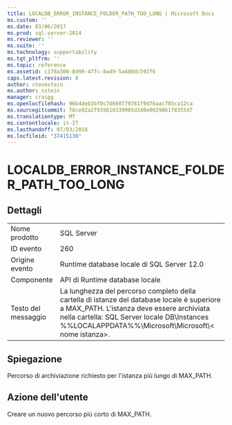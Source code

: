 ```yaml
---
title: LOCALDB_ERROR_INSTANCE_FOLDER_PATH_TOO_LONG | Microsoft Docs
ms.custom: ''
ms.date: 03/06/2017
ms.prod: sql-server-2014
ms.reviewer: ''
ms.suite: ''
ms.technology: supportability
ms.tgt_pltfrm: ''
ms.topic: reference
ms.assetid: c178a308-8d99-47fc-8a49-5a480dc592f6
caps.latest.revision: 8
author: stevestein
ms.author: sstein
manager: craigg
ms.openlocfilehash: 96b4deb3bf0c7d660779781f9d76aac785ca12ca
ms.sourcegitcommit: f8ce92a2f935616339965d140e00298b1f8355d7
ms.translationtype: MT
ms.contentlocale: it-IT
ms.lasthandoff: 07/03/2018
ms.locfileid: "37415130"
---
```

# <a name="localdberrorinstancefolderpathtoolong"></a>LOCALDB_ERROR_INSTANCE_FOLDER_PATH_TOO_LONG
    
## <a name="details"></a>Dettagli  
  
|||  
|-|-|  
|Nome prodotto|SQL Server|  
|ID evento|260|  
|Origine evento|Runtime database locale di SQL Server 12.0|  
|Componente|API di Runtime database locale|  
|Testo del messaggio|La lunghezza del percorso completo della cartella di istanze del database locale è superiore a MAX_PATH. L'istanza deve essere archiviata nella cartella: SQL Server locale DB\Instances %%LOCALAPPDATA%%\Microsoft\Microsoft\\< nome istanza\>.|  
  
## <a name="explanation"></a>Spiegazione  
 Percorso di archiviazione richiesto per l'istanza più lungo di MAX_PATH.  
  
## <a name="user-action"></a>Azione dell'utente  
 Creare un nuovo percorso più corto di MAX_PATH.  
  
  
